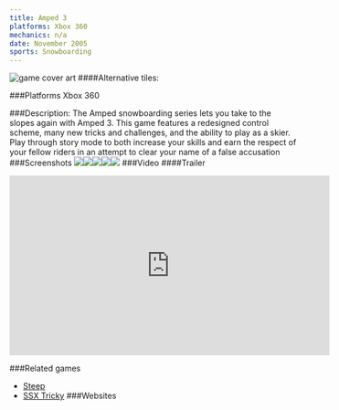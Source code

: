 ```yaml
---
title: Amped 3
platforms: Xbox 360
mechanics: n/a
date: November 2005
sports: Snowboarding
---
```

![game cover art](//images.igdb.com/igdb/image/upload/t_cover_big/puogd0vrsp9owdyvekbi.jpg "Logo Title Text 1")
####Alternative tiles:

###Platforms
Xbox 360

###Description:
The Amped snowboarding series lets you take to the slopes again with Amped 3. This game features a redesigned control scheme, many new tricks and challenges, and the ability to play as a skier. Play through story mode to both increase your skills and earn the respect of your fellow riders in an attempt to clear your name of a false accusation
###Screenshots
<a target="_blank" rel="noopener noreferrer" href="//images.igdb.com/igdb/image/upload/t_cover_big/yzsb4gz6ixsl7jjyjfp6.jpg"><img src="//images.igdb.com/igdb/image/upload/t_thumb/yzsb4gz6ixsl7jjyjfp6.jpg"/></a><a target="_blank" rel="noopener noreferrer" href="//images.igdb.com/igdb/image/upload/t_cover_big/cji3vynnyzgmtfxbryrm.jpg"><img src="//images.igdb.com/igdb/image/upload/t_thumb/cji3vynnyzgmtfxbryrm.jpg"/></a><a target="_blank" rel="noopener noreferrer" href="//images.igdb.com/igdb/image/upload/t_cover_big/xqx0vf3zkby2bpnouu1a.jpg"><img src="//images.igdb.com/igdb/image/upload/t_thumb/xqx0vf3zkby2bpnouu1a.jpg"/></a><a target="_blank" rel="noopener noreferrer" href="//images.igdb.com/igdb/image/upload/t_cover_big/h1xnsx3jy7vkwaema8u0.jpg"><img src="//images.igdb.com/igdb/image/upload/t_thumb/h1xnsx3jy7vkwaema8u0.jpg"/></a><a target="_blank" rel="noopener noreferrer" href="//images.igdb.com/igdb/image/upload/t_cover_big/ugd9a2jgnentsvyqla5l.jpg"><img src="//images.igdb.com/igdb/image/upload/t_thumb/ugd9a2jgnentsvyqla5l.jpg"/></a>
###Video
####Trailer

<iframe width="560" height="315" src="https://www.youtube.com/embed/B-lwdL31rZ8" frameborder="0" allowfullscreen></iframe>

###Related games
* [Steep](/games/steep-19554/)
* [SSX Tricky](/games/ssx-tricky-4176/)
###Websites

